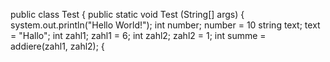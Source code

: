 public class Test {
public static void Test (String[] args) {
system.out.println("Hello World!");
int number; 
number = 10 
string text; 
text = "Hallo"; 
int zahl1; 
zahl1 = 6;
int zahl2;
zahl2 = 1;
int summe = addiere(zahl1, zahl2); 
{ 
